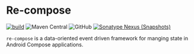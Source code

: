 Re-compose
========

[![build](https://github.com/whyrising/re-compose/actions/workflows/main.yml/badge.svg)](https://github.com/whyrising/re-compose/actions/workflows/main.yml)
![Maven Central](https://img.shields.io/maven-central/v/com.github.whyrising.recompose/recompose?color=blue&label=latest%20release)
![GitHub](https://img.shields.io/github/license/whyrising/re-compose)
[![Sonatype Nexus (Snapshots)](https://img.shields.io/nexus/s/com.github.whyrising.recompose/re-compose?label=latest%20snapshot&server=https%3A%2F%2Foss.sonatype.org)](https://oss.sonatype.org/content/repositories/snapshots/com/github/whyrising/recompose/re-compose/)

`re-compose` is a data-oriented event driven framework for manging state in
Android Compose applications.
